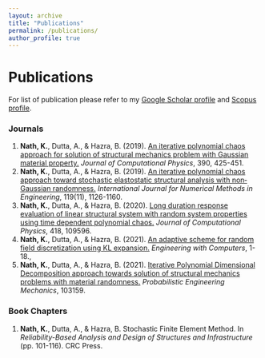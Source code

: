 ```yaml
---
layout: archive
title: "Publications"
permalink: /publications/
author_profile: true
---
```


# Publications

For list of publication please refer to my [Google Scholar profile](https://scholar.google.co.in/citations?user=U9Vf1IwAAAAJ&hl=en) and [Scopus profile](https://www.scopus.com/authid/detail.uri?authorId=57072835400).

### Journals
1. **Nath, K.**, Dutta, A., & Hazra, B. (2019). [An iterative polynomial chaos approach for solution of structural mechanics problem with Gaussian material property.](https://doi.org/10.1016/j.jcp.2019.04.014) *Journal of Computational Physics*, 390, 425-451.
2. **Nath, K.**, Dutta, A., & Hazra, B. (2019). [An iterative polynomial chaos approach toward stochastic elastostatic structural analysis with non‐Gaussian randomness.](https://doi.org/10.1002/nme.6086) *International Journal for Numerical Methods in Engineering*, 119(11), 1126-1160.
3. **Nath, K.**, Dutta, A., & Hazra, B. (2020). [Long duration response evaluation of linear structural system with random system properties using time dependent polynomial chaos.](https://doi.org/10.1016/j.jcp.2020.109596) *Journal of Computational Physics*, 418, 109596.
4. **Nath, K.**, Dutta, A., & Hazra, B. (2021). [An adaptive scheme for random field discretization using KL expansion.](https://doi.org/10.1007/s00366-021-01326-6) *Engineering with Computers*, 1-18., 
5. **Nath, K.**, Dutta, A., & Hazra, B. (2021). [Iterative Polynomial Dimensional Decomposition approach towards solution of structural mechanics problems with material randomness.](https://doi.org/10.1016/j.probengmech.2021.103159) *Probabilistic Engineering Mechanics*, 103159.

### Book Chapters
1. **Nath, K.**, Dutta, A., & Hazra, B. Stochastic Finite Element Method. In *Reliability-Based Analysis and Design of Structures and Infrastructure* (pp. 101-116). CRC Press. 


